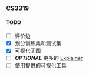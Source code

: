 ### CS3319
#### TODO
- [ ] 评价边
- [x] 划分训练集和测试集
- [x] 可视化子图
- [ ] ***OPTIONAL*** 更多的 [Explainer](https://github.com/dmlc/dgl/tree/236ffa0f63561bd27ec4e0aadd565211621f8fc2/python/dgl/nn/pytorch/explain)
- [ ] 使用提供的可视化工具